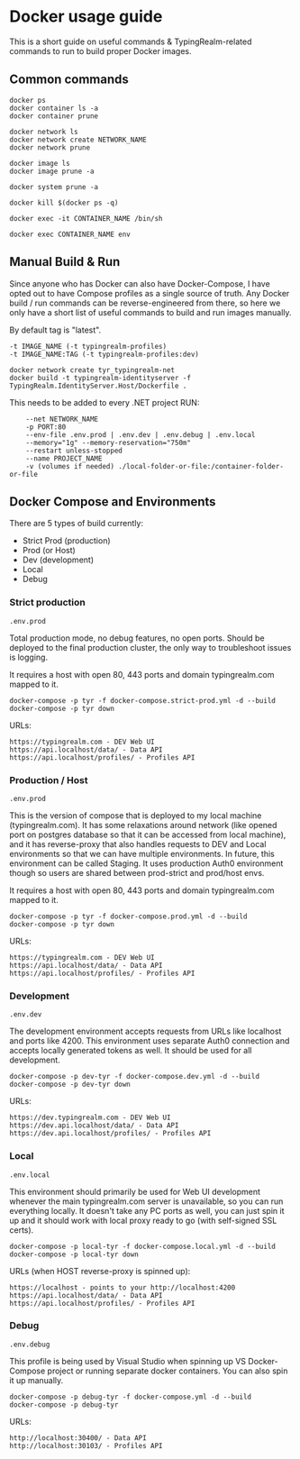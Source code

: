 # Docker usage guide

This is a short guide on useful commands & TypingRealm-related commands to run to build proper Docker images.

## Common commands

```
docker ps
docker container ls -a
docker container prune

docker network ls
docker network create NETWORK_NAME
docker network prune

docker image ls
docker image prune -a

docker system prune -a

docker kill $(docker ps -q)

docker exec -it CONTAINER_NAME /bin/sh

docker exec CONTAINER_NAME env
```



## Manual Build & Run

Since anyone who has Docker can also have Docker-Compose, I have opted out to have Compose profiles as a single source of truth. Any Docker build / run commands can be reverse-engineered from there, so here we only have a short list of useful commands to build and run images manually.

By default tag is "latest".

```
-t IMAGE_NAME (-t typingrealm-profiles)
-t IMAGE_NAME:TAG (-t typingrealm-profiles:dev)
```

```
docker network create tyr_typingrealm-net
docker build -t typingrealm-identityserver -f TypingRealm.IdentityServer.Host/Dockerfile .
```

This needs to be added to every .NET project RUN:

```
    --net NETWORK_NAME
    -p PORT:80
    --env-file .env.prod | .env.dev | .env.debug | .env.local
    --memory="1g" --memory-reservation="750m"
    --restart unless-stopped
    --name PROJECT_NAME
    -v (volumes if needed) ./local-folder-or-file:/container-folder-or-file
```



## Docker Compose and Environments

There are 5 types of build currently:

- Strict Prod (production)
- Prod (or Host)
- Dev (development)
- Local
- Debug

### Strict production

```.env.prod```

Total production mode, no debug features, no open ports. Should be deployed to the final production cluster, the only way to troubleshoot issues is logging.

It requires a host with open 80, 443 ports and domain typingrealm.com mapped to it.

```
docker-compose -p tyr -f docker-compose.strict-prod.yml -d --build
docker-compose -p tyr down
```

URLs:

```
https://typingrealm.com - DEV Web UI
https://api.localhost/data/ - Data API
https://api.localhost/profiles/ - Profiles API
```

### Production / Host

```.env.prod```

This is the version of compose that is deployed to my local machine (typingrealm.com). It has some relaxations around network (like opened port on postgres database so that it can be accessed from local machine), and it has reverse-proxy that also handles requests to DEV and Local environments so that we can have multiple environments. In future, this environment can be called Staging. It uses production Auth0 environment though so users are shared between prod-strict and prod/host envs.

It requires a host with open 80, 443 ports and domain typingrealm.com mapped to it.

```
docker-compose -p tyr -f docker-compose.prod.yml -d --build
docker-compose -p tyr down
```

URLs:

```
https://typingrealm.com - DEV Web UI
https://api.localhost/data/ - Data API
https://api.localhost/profiles/ - Profiles API
```

### Development

```.env.dev```

The development environment accepts requests from URLs like localhost and ports like 4200. This environment uses separate Auth0 connection and accepts locally generated tokens as well. It should be used for all development.

```
docker-compose -p dev-tyr -f docker-compose.dev.yml -d --build
docker-compose -p dev-tyr down
```

URLs:

```
https://dev.typingrealm.com - DEV Web UI
https://dev.api.localhost/data/ - Data API
https://dev.api.localhost/profiles/ - Profiles API
```

### Local

```.env.local```

This environment should primarily be used for Web UI development whenever the main typingrealm.com server is unavailable, so you can run everything locally. It doesn't take any PC ports as well, you can just spin it up and it should work with local proxy ready to go (with self-signed SSL certs).

```
docker-compose -p local-tyr -f docker-compose.local.yml -d --build
docker-compose -p local-tyr down
```

URLs (when HOST reverse-proxy is spinned up):

```
https://localhost - points to your http://localhost:4200
https://api.localhost/data/ - Data API
https://api.localhost/profiles/ - Profiles API
```

### Debug

```.env.debug```

This profile is being used by Visual Studio when spinning up VS Docker-Compose project or running separate docker containers. You can also spin it up manually.

```
docker-compose -p debug-tyr -f docker-compose.yml -d --build
docker-compose -p debug-tyr
```

URLs:

```
http://localhost:30400/ - Data API
http://localhost:30103/ - Profiles API
```
